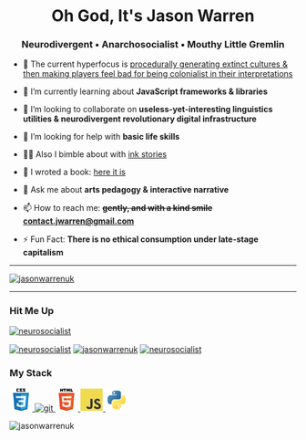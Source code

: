 <h1 align="center">Oh God, It's Jason Warren</h1>

<h3 align="center">Neurodivergent • Anarchosocialist • Mouthy Little Gremlin</h3>

- 🔭 The current hyperfocus is [procedurally generating extinct cultures & then making players feel bad for being colonialist in their interpretations](https://github.com/JasonWarrenUK/Those-Who-Came-Before)

- 🌱 I’m currently learning about **JavaScript frameworks & libraries**

- 👯 I’m looking to collaborate on **useless-yet-interesting linguistics utilities & neurodivergent revolutionary digital infrastructure**

- 🤝 I’m looking for help with **basic life skills**

- 👨‍💻 Also I bimble about with [ink stories](https://neurosocialist.itch.io/)

- 📝 I wroted a book: [here it is](https://www.amazon.co.uk/Creating-Worlds-Immersive-Theatre-Making/dp/1848424450)

- 💬 Ask me about **arts pedagogy & interactive narrative**

- 📫 How to reach me: **~~gently, and with a kind smile~~ contact.jwarren@gmail.com**

- ⚡ Fun Fact: **There is no ethical consumption under late-stage capitalism**

<hr/>

<p align="left"> <a href="https://github.com/ryo-ma/github-profile-trophy"><img src="https://github-profile-trophy.vercel.app/?username=jasonwarrenuk&theme=gruvbox" alt="jasonwarrenuk" /></a></p>

<hr/>

<h3 align="left">Hit Me Up</h3>

<p align="left"> <a href="https://twitter.com/neurosocialist" target="blank"><img src="https://img.shields.io/twitter/follow/neurosocialist?logo=twitter&style=for-the-badge" alt="neurosocialist" /></a> </p>

<p align="left">
<a href="https://twitter.com/neurosocialist" target="blank"><img align="center" src="https://raw.githubusercontent.com/rahuldkjain/github-profile-readme-generator/master/src/images/icons/Social/twitter.svg" alt="neurosocialist" height="30" width="40" /></a>
<a href="https://linkedin.com/in/jasonwarrenuk" target="blank"><img align="center" src="https://raw.githubusercontent.com/rahuldkjain/github-profile-readme-generator/master/src/images/icons/Social/linked-in-alt.svg" alt="jasonwarrenuk" height="30" width="40" /></a>
<a href="https://instagram.com/neurosocialist" target="blank"><img align="center" src="https://raw.githubusercontent.com/rahuldkjain/github-profile-readme-generator/master/src/images/icons/Social/instagram.svg" alt="neurosocialist" height="30" width="40" /></a>
</p>

<h3 align="left">My Stack</h3>
<p align="left"> <a href="https://www.w3schools.com/css/" target="_blank" rel="noreferrer"> <img src="https://raw.githubusercontent.com/devicons/devicon/master/icons/css3/css3-original-wordmark.svg" alt="css3" width="40" height="40"/> </a> <a href="https://git-scm.com/" target="_blank" rel="noreferrer"> <img src="https://www.vectorlogo.zone/logos/git-scm/git-scm-icon.svg" alt="git" width="40" height="40"/> </a> <a href="https://www.w3.org/html/" target="_blank" rel="noreferrer"> <img src="https://raw.githubusercontent.com/devicons/devicon/master/icons/html5/html5-original-wordmark.svg" alt="html5" width="40" height="40"/> </a> <a href="https://developer.mozilla.org/en-US/docs/Web/JavaScript" target="_blank" rel="noreferrer"> <img src="https://raw.githubusercontent.com/devicons/devicon/master/icons/javascript/javascript-original.svg" alt="javascript" width="40" height="40"/> </a> <a href="https://www.python.org" target="_blank" rel="noreferrer"> <img src="https://raw.githubusercontent.com/devicons/devicon/master/icons/python/python-original.svg" alt="python" width="40" height="40"/> </a> </p>

<p><img align="left" src="https://github-readme-stats.vercel.app/api/top-langs?username=jasonwarrenuk&show_icons=true&locale=en&layout=compact" alt="jasonwarrenuk" /></p>


